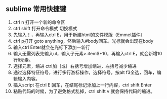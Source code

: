 sublime 常用快捷键
----------

1. ctrl n 打开一个新的命令区
2. ctrl shift 打开命令模式 切换模式
3. 先输入！，再输入ctrl E，用于新建html的文件模版（Emmet插件）
4. ctrl p打开 goto anything，然后输入#body回车。光标就会出现在body
5. 输入ctrl Enter就会在光标下添加一新行
6. 输入无需列表先输入ul，输入子元素>.item$*10，再输入ctrl E，就会新增10行li元素。
7. 选择元素，缩进 ctrl加｛或｝右括号增加缩进，左括号减少缩进
8. 通过选择特征符号，进行多行游标操作，选择符号，按alt f3全选，回车，编辑输入内容。
9. 插入script 在ctrl E 回车，在结尾标记添加上一行内容，ctrl  shift Enter
10. 粘贴代码的时候，为了避免格式乱掉，ctrl shift v 就会保持代码的缩进。